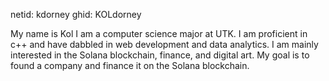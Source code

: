 netid: kdorney
ghid: KOLdorney

My name is Kol I am a computer science major at UTK. I am proficient in c++ and have dabbled in web development and data analytics. I am mainly interested in the Solana blockchain, finance, and digital art. My goal is to found a company and finance it on the Solana blockchain.
